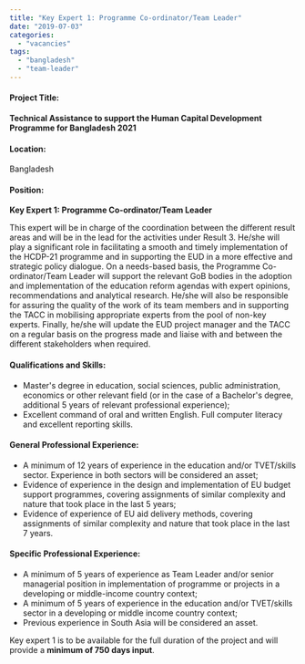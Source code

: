 ```yaml
---
title: "Key Expert 1: Programme Co-ordinator/Team Leader"
date: "2019-07-03"
categories: 
  - "vacancies"
tags: 
  - "bangladesh"
  - "team-leader"
---
```


#### Project Title:

**Technical Assistance to support the Human Capital Development Programme for Bangladesh 2021**

#### Location:

Bangladesh

#### Position:

**Key Expert 1: Programme Co-ordinator/Team Leader**

This expert will be in charge of the coordination between the different result areas and will be in the lead for the activities under Result 3. He/she will play a significant role in facilitating a smooth and timely implementation of the HCDP-21 programme and in supporting the EUD in a more effective and strategic policy dialogue. On a needs-based basis, the Programme Co- ordinator/Team Leader will support the relevant GoB bodies in the adoption and implementation of the education reform agendas with expert opinions, recommendations and analytical research. He/she will also be responsible for assuring the quality of the work of its team members and in supporting the TACC in mobilising appropriate experts from the pool of non-key experts. Finally, he/she will update the EUD project manager and the TACC on a regular basis on the progress made and liaise with and between the different stakeholders when required.

#### Qualifications and Skills:

- Master's degree in education, social sciences, public administration, economics or other relevant field (or in the case of a Bachelor's degree, additional 5 years of relevant professional experience);
- Excellent command of oral and written English. Full computer literacy and excellent reporting skills.

#### General Professional Experience:

- A minimum of 12 years of experience in the education and/or TVET/skills sector. Experience in both sectors will be considered an asset;
- Evidence of experience in the design and implementation of EU budget support programmes, covering assignments of similar complexity and nature that took place in the last 5 years;
- Evidence of experience of EU aid delivery methods, covering assignments of similar complexity and nature that took place in the last 7 years.

#### Specific Professional Experience:

- A minimum of 5 years of experience as Team Leader and/or senior managerial position in implementation of programme or projects in a developing or middle-income country context;
- A minimum of 5 years of experience in the education and/or TVET/skills sector in a developing or middle income country context;
- Previous experience in South Asia will be considered an asset.

Key expert 1 is to be available for the full duration of the project and will provide a **minimum of 750 days input**.
